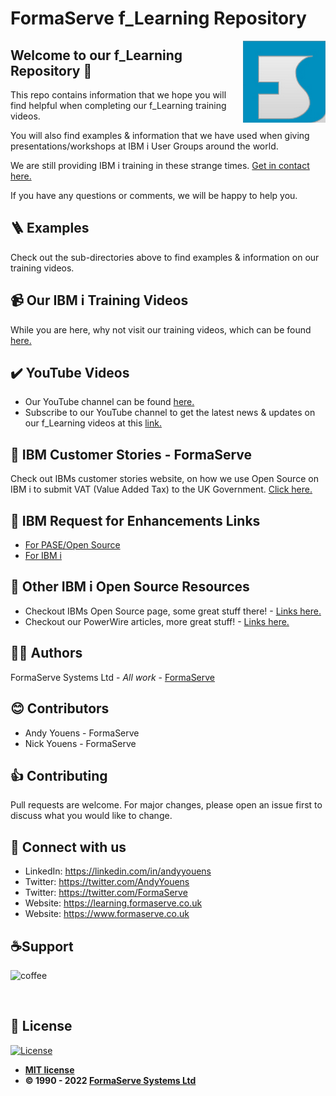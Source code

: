 # FormaServe f_Learning Repository

<img src="/images/Logo.png" align="right">

## Welcome to our f_Learning Repository 👋

This repo contains information that we hope you will find helpful when completing our f_Learning training videos.

You will also find examples & information that we have used when giving presentations/workshops at IBM i User Groups around the world.

We are still providing IBM i training in these strange times.  [Get in contact here.](https://www.formaserve.co.uk/location.php)

If you have any questions or comments, we will be happy to help you.

## 🪜 Examples

Check out the sub-directories above to find examples &amp; information on our training videos.

## 📹 Our IBM i Training Videos

While you are here, why not visit our training videos, which can be found [here.](https://learning.formaserve.co.uk)

## ✔️ YouTube Videos

- Our YouTube channel can be found [here.](https://www.youtube.com/FormaServeSystemsLtdLoughton)
- Subscribe to our YouTube channel to get the latest news &amp; updates on our f_Learning videos at this [link.](https://www.youtube.com/FormaServeSystemsLtdLoughton?sub_confirmation=1 )

## 🔗 IBM Customer Stories - FormaServe

Check out IBMs customer stories website, on how we use Open Source on IBM i to submit VAT (Value Added Tax) to the UK Government. [Click here.](https://www.ibm.com/it-infrastructure/us-en/resources/power/ibm-i-customer-stories/#/FormaServe-systems/)

## 🔗 IBM Request for Enhancements Links

- [For PASE/Open Source](http://bit.ly/ibm-rfe-all-pase)
- [For IBM i](https://www.ibm.com/developerworks/rfe/execute?use_case=changeRequestLanding&BRAND_ID=352&PROD_ID=1476&x=14&y=12)

## 🔗 Other IBM i Open Source Resources

- Checkout IBMs Open Source page, some great stuff there! - [Links here.](https://ibm.github.io/ibmi-oss-resources/)
- Checkout our PowerWire articles, more great stuff! - [Links here.](https://powerwire.eu/author/andy-youens)

## ✍🏻 Authors

FormaServe Systems Ltd - _All work_ - [FormaServe](https://www.formaserve.co.uk)

## 😊 Contributors

- Andy Youens - FormaServe
- Nick Youens - FormaServe

## 👍 Contributing

Pull requests are welcome. For major changes, please open an issue first to discuss what you would like to change.

## 🚩 Connect with us

- LinkedIn: https://linkedin.com/in/andyyouens
- Twitter: https://twitter.com/AndyYouens
- Twitter: https://twitter.com/FormaServe
- Website: https://learning.formaserve.co.uk
- Website: https://www.formaserve.co.uk

<p>
  <h2 align="left">☕Support</h2>
  <p>
    <a href="https://ko-fi.com/AndyYouens">
      <img align="left" src="https://cdn.buymeacoffee.com/buttons/v2/default-blue.png" height="50" width="210" alt="coffee"/>
    </a>
  </p>
  <p>&nbsp;</p>
  <p>&nbsp;</p>
</p>

## 📝 License

[![License](http://img.shields.io/:license-mit-blue.svg?style=flat-square)](http://badges.mit-license.org)

- **[MIT license](http://opensource.org/licenses/mit-license.php)**
- **© 1990 - 2022 [FormaServe Systems Ltd](https://www.formaserve.co.uk)**
